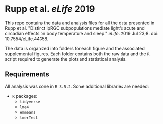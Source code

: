 # Rupp et al. *eLife* 2019

This repo contains the data and analysis files for all the data presented in Rupp et al. "Distinct ipRGC subpopulations mediate light's acute and circadian effects on body temperature and sleep." *eLife*. 2019 Jul 23;8. doi: 10.7554/eLife.44358.

The data is organized into folders for each figure and the associated supplemental figures. Each folder contains both the raw data and the `R` script required to generate the plots and statistical analysis.

## Requirements
All analysis was done in `R 3.5.2`. Some additional libraries are needed:
* `R` packages:
  * `tidyverse`
  * `lme4`
  * `emmeans`
  * `lmerTest`
